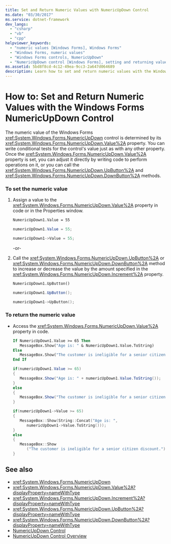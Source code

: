 ```yaml
---
title: Set and Return Numeric Values with NumericUpDown Control
ms.date: "03/30/2017"
ms.service: dotnet-framework
dev_langs: 
  - "csharp"
  - "vb"
  - "cpp"
helpviewer_keywords: 
  - "numeric values [Windows Forms], Windows Forms"
  - "Windows Forms, numeric values"
  - "Windows Forms controls, NumericUpDown"
  - "NumericUpDown control [Windows Forms], setting and returning values"
ms.assetid: 5bd8f8cd-4c12-49ea-9cc3-2a647d064689
description: Learn how to set and return numeric values with the Windows Forms NumericUpDown control using UpButton and DownButton methods.
---
```

# How to: Set and Return Numeric Values with the Windows Forms NumericUpDown Control

The numeric value of the Windows Forms <xref:System.Windows.Forms.NumericUpDown> control is determined by its <xref:System.Windows.Forms.NumericUpDown.Value%2A> property. You can write conditional tests for the control's value just as with any other property. Once the <xref:System.Windows.Forms.NumericUpDown.Value%2A> property is set, you can adjust it directly by writing code to perform operations on it, or you can call the <xref:System.Windows.Forms.NumericUpDown.UpButton%2A> and <xref:System.Windows.Forms.NumericUpDown.DownButton%2A> methods.

### To set the numeric value

1. Assign a value to the <xref:System.Windows.Forms.NumericUpDown.Value%2A> property in code or in the Properties window.

    ```vb
    NumericUpDown1.Value = 55
    ```

    ```csharp
    numericUpDown1.Value = 55;
    ```

    ```cpp
    numericUpDown1->Value = 55;
    ```

     -or-

2. Call the <xref:System.Windows.Forms.NumericUpDown.UpButton%2A> or <xref:System.Windows.Forms.NumericUpDown.DownButton%2A> method to increase or decrease the value by the amount specified in the <xref:System.Windows.Forms.NumericUpDown.Increment%2A> property.

    ```vb
    NumericUpDown1.UpButton()
    ```

    ```csharp
    numericUpDown1.UpButton();
    ```

    ```cpp
    numericUpDown1->UpButton();
    ```

### To return the numeric value

- Access the <xref:System.Windows.Forms.NumericUpDown.Value%2A> property in code.

    ```vb
    If NumericUpDown1.Value >= 65 Then
       MessageBox.Show("Age is: " & NumericUpDown1.Value.ToString)
    Else
       MessageBox.Show("The customer is ineligible for a senior citizen discount.")
    End If
    ```

    ```csharp
    if(numericUpDown1.Value >= 65)
    {
       MessageBox.Show("Age is: " + numericUpDown1.Value.ToString());
    }
    else
    {
       MessageBox.Show("The customer is ineligible for a senior citizen discount.");
    }
    ```

    ```cpp
    if(numericUpDown1->Value >= 65)
    {
       MessageBox::Show(String::Concat("Age is: ",
          numericUpDown1->Value.ToString()));
    }
    else
    {
       MessageBox::Show
          ("The customer is ineligible for a senior citizen discount.");
    }
    ```

## See also

- <xref:System.Windows.Forms.NumericUpDown>
- <xref:System.Windows.Forms.NumericUpDown.Value%2A?displayProperty=nameWithType>
- <xref:System.Windows.Forms.NumericUpDown.Increment%2A?displayProperty=nameWithType>
- <xref:System.Windows.Forms.NumericUpDown.UpButton%2A?displayProperty=nameWithType>
- <xref:System.Windows.Forms.NumericUpDown.DownButton%2A?displayProperty=nameWithType>
- [NumericUpDown Control](numericupdown-control-windows-forms.md)
- [NumericUpDown Control Overview](numericupdown-control-overview-windows-forms.md)
